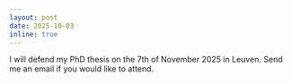 ```yaml
---
layout: post
date: 2025-10-03
inline: true
---
```


I will defend my PhD thesis on the 7th of November 2025 in Leuven. Send me an email if you would like to attend.